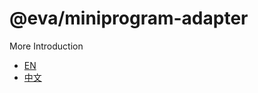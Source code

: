 # @eva/miniprogram-adapter

More Introduction

- [EN](https://eva.js.org)
- [中文](https://eva-engine.gitee.io)
